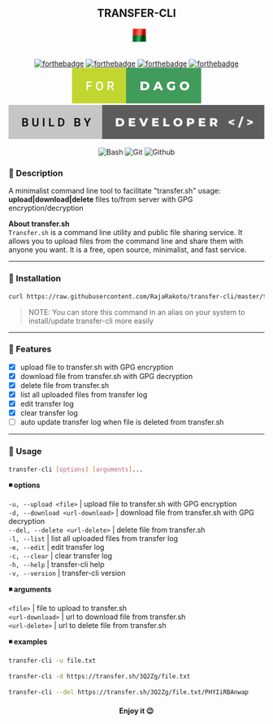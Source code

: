 <div align="center">

## TRANSFER-CLI

<div align="center">
<img src="https://github.com/RajaRakoto/github-docs/blob/master/dago.gif?raw=true" width=40>
</div>

<br>

[![forthebadge](https://forthebadge.com/images/badges/built-with-love.svg)](https://forthebadge.com) [![forthebadge](https://forthebadge.com/images/badges/for-you.svg)](https://forthebadge.com) [![forthebadge](https://forthebadge.com/images/badges/open-source.svg)](https://forthebadge.com) [![forthebadge](https://forthebadge.com/images/badges/uses-git.svg)](https://forthebadge.com) [![forthebadge](https://github.com/RajaRakoto/github-docs/blob/master/badge/for-dago.svg?raw=true)](https://forthebadge.com) [![forthebadge](https://github.com/RajaRakoto/github-docs/blob/master/badge/build-by.svg?raw=true)](https://forthebadge.com)

![Bash](https://img.shields.io/badge/-Bash-777?style=flat&logo=shell&logoColor=green&labelColor=ffffff) ![Git](https://img.shields.io/badge/-Git-777?style=flat&logo=git&logoColor=F05032&labelColor=ffffff) ![Github](https://img.shields.io/badge/-Github-777?style=flat&logo=github&logoColor=777&labelColor=ffffff) 

</div>

### 📌 Description
A minimalist command line tool to facilitate "transfer.sh" usage: **upload|download|delete** files to/from server with GPG encryption/decryption

**About transfer.sh**<br>
`Transfer.sh` is a command line utility and public file sharing service. It allows you to upload files from the command line and share them with anyone you want. It is a free, open source, minimalist, and fast service.

---

### 📌 Installation
```bash
curl https://raw.githubusercontent.com/RajaRakoto/transfer-cli/master/transfer-setup > transfer-setup && chmod +x transfer-setup && ./transfer-setup
```
> NOTE: You can store this command in an alias on your system to install/update transfer-cli more easily


---

### 📌 Features
- [x] upload file to transfer.sh with GPG encryption
- [x] download file from transfer.sh with GPG decryption
- [x] delete file from transfer.sh
- [x] list all uploaded files from transfer log
- [x] edit transfer log
- [x] clear transfer log
- [ ] auto update transfer log when file is deleted from transfer.sh

---

### 📌 Usage

```bash
transfer-cli [options] [arguments]...
```

**◾ options**

`-u, --upload <file>`  |  upload file to transfer.sh with GPG encryption<br>
`-d, --download <url-download>`  |  download file from transfer.sh with GPG decryption<br>
`--del, --delete <url-delete>`  |  delete file from transfer.sh<br>
`-l, --list`  |  list all uploaded files from transfer log<br>
`-e, --edit`  |  edit transfer log<br>
`-c, --clear`  |  clear transfer log<br>
`-h, --help`  |  transfer-cli help<br>
`-v, --version`  |  transfer-cli version

**◾ arguments**

`<file>`  |  file to upload to transfer.sh<br>
`<url-download>`  |  url to download file from transfer.sh<br>
`<url-delete>`  |  url to delete file from transfer.sh

**◾ examples**

```bash
transfer-cli -u file.txt
```
```bash
transfer-cli -d https://transfer.sh/3Q2Zg/file.txt
```
```bash
transfer-cli --del https://transfer.sh/3Q2Zg/file.txt/PHYIiRBAnwap
```

<div align="center">

#### Enjoy it 😉
</div>